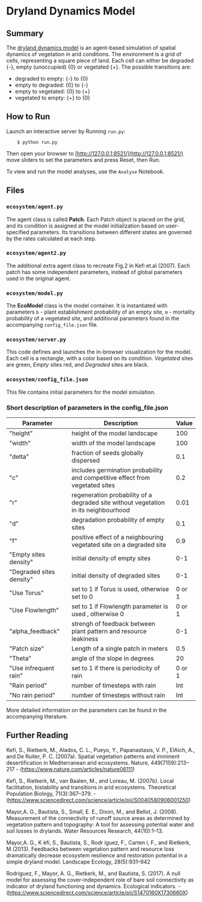 # Dryland Dynamics Model

## Summary

The [dryland dynamics model](https://www.sciencedirect.com/science/article/pii/S0040580906001250) is an agent-based simulation of spatial dynamics of vegetation in arid conditions. The environment is a grid of cells, representing a square piece of land. Each cell can either be degraded {-}, empty (unoccupied) {0} or vegetated {+}. The possible transitions are:

 - degraded to empty: {-} to {0}
 - empty to degraded: {0} to {-}
 - empty to vegetated: {0} to {+}
 - vegetated to empty: {+} to {0}

## How to Run

Launch an interactive server by Running ``run.py``:

```
    $ python run.py
```

Then open your browser to [http://127.0.0.1:8521/](http://127.0.0.1:8521/) move sliders to set the parameters and press Reset, then Run. 

To view and run the model analyses, use the ``Analyse`` Notebook.

## Files

### ``ecosystem/agent.py``

The agent class is called **Patch**. Each Patch object is placed on the grid, and its condition is assigned at the model initialization based on user-specified parameters. Its transitions between different states are governed by the rates calculated at each step. 

### ``ecosystem/agent2.py``

The additional extra agent class to recreate Fig.2 in Kefi et.al (2007). Each patch has some independent parameters, instead of global parameters used in the original agent.

### ``ecosystem/model.py``

The **EcoModel** class is the model container. It is instantiated with parameters ``b`` - plant establishment probability of an empty site, ``m`` - mortality probability of a vegetated site, and additional parameters found in the accompanying ``config_file.json`` file. 


### ``ecosystem/server.py``

This code defines and launches the in-browser visualization for the model. Each cell is a rectangle, with a color based on its condition. *Vegetated* sites are green, *Empty* sites red, and *Degraded* sites are black.

### ``ecosystem/config_file.json``

This file contains initial parameters for the model simulation. 

### Short description of parameters in the config_file.json

Parameter | Description | Value
----------|-------------|----------
"height" | height of the model landscape | 100 
"width"  | width of the model landscape | 100  
"delta"  | fraction of seeds globally dispersed | 0.1
"c"  | includes germination probability and competitive effect from vegetated sites | 0.2
"r"  | regeneration probability of a degraded site without vegetation in its neighbourhood | 0.01
"d"  | degradation probability of empty sites | 0.1
"f"  | positive effect of a neighbouring vegetated site on a degraded site | 0.9
"Empty sites density"  | initial density of empty sites | 0-1
"Degraded sites density"  | initial density of degraded sites | 0-1
"Use Torus" | set to 1 if Torus is used, otherwise set to 0 | 0 or 1
"Use Flowlength" | set to 1 if Flowlength parameter is used , otherwise 0 | 0 or 1
"alpha_feedback" | strengh of feedback between plant pattern and resource leakiness | 0-1 
"Patch size" | Length of a single patch in meters | 0.5 
"Theta" | angle of the slope in degrees | 20 
"Use infrequent rain" | set to 1 if there is periodicity of rain | 0 or 1
"Rain period" | number of timesteps with rain | Int
"No rain period" | number of timesteps without rain | Int

More detailed information on the parameters can be found in the accompanying literature. 


## Further Reading

Kefi, S., Rietkerk, M., Alados, C. L., Pueyo, Y., Papanastasis, V. P., ElAich, A., and De Ruiter, P. C. (2007a).  Spatial vegetation patterns and imminent desertification in Mediterranean arid ecosystems. Nature, 449(7159):213–217 - (https://www.nature.com/articles/nature06111)

Kefi, S., Rietkerk, M., van Baalen, M., and Loreau, M. (2007b).  Local facilitation, bistability and transitions in arid ecosystems.
Theoretical Population Biology, 71(3):367–379. - (https://www.sciencedirect.com/science/article/pii/S0040580906001250)

Mayor,A.  G.,  Bautista,  S.,  Small,  E.  E.,  Dixon,  M.,  and  Bellot,  J.  (2008). Measurement  of  the  connectivity  of  runoff  source  areas  as  determined  by vegetation pattern and topography:  A tool for assessing potential water and soil losses in drylands.
Water Resources Research, 44(10):1–13.

Mayor,A. G., K ́efi, S., Bautista, S., Rodr ́ıguez, F., Carten ́ı, F., and Rietkerk, M.(2013). Feedbacks between vegetation pattern and resource loss dramatically decrease  ecosystem  resilience  and  restoration  potential  in  a  simple  dryland model. 
Landscape Ecology, 28(5):931–942

Rodriguez,  F.,  Mayor,  A.  G.,  Rietkerk,  M.,  and  Bautista,  S.  (2017).   A  null model  for  assessing  the  cover-independent  role  of  bare  soil  connectivity  as indicator of dryland functioning and dynamics. Ecological indicators. - (https://www.sciencedirect.com/science/article/pii/S1470160X1730660X)


